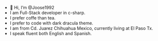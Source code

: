 - 👋 Hi, I’m @Joose1992
- I am Full-Stack developer in c-sharp.
- I prefer coffe than tea.
- I prefer to code with dark dracula theme.
- I am from Cd. Juarez Chihuahua Mexico, currently living at El Paso Tx.
- I speak fluent both English and Spanish.

<!---
Joose1992/Joose1992 is a ✨ special ✨ repository because its `README.md` (this file) appears on your GitHub profile.
You can click the Preview link to take a look at your changes.
--->
